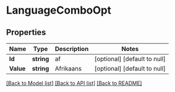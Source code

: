 # LanguageComboOpt

## Properties
Name | Type | Description | Notes
------------ | ------------- | ------------- | -------------
**Id** | **string** | af | [optional] [default to null]
**Value** | **string** | Afrikaans | [optional] [default to null]

[[Back to Model list]](../README.md#documentation-for-models) [[Back to API list]](../README.md#documentation-for-api-endpoints) [[Back to README]](../README.md)

